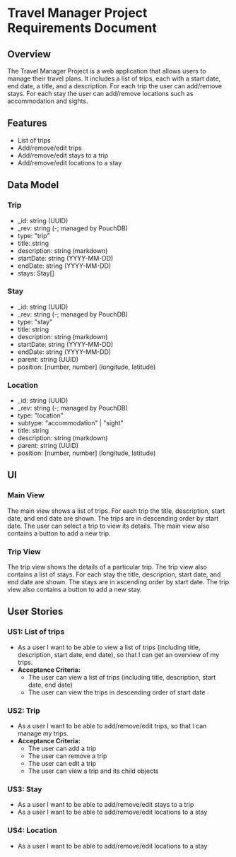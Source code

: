 # Travel Manager Project Requirements Document

## Overview

The Travel Manager Project is a web application that allows users to manage their travel plans. It includes a list of trips, each with a start date, end date, a title, and a description. For each trip the user can add/remove stays. For each stay the user can add/remove locations such as accommodation and sights.

## Features

- List of trips
- Add/remove/edit trips
- Add/remove/edit stays to a trip
- Add/remove/edit locations to a stay

## Data Model

### Trip

- _id: string (UUID)
- _rev: string (<rev number>-<UUID>; managed by PouchDB)
- type: "trip"
- title: string
- description: string (markdown)
- startDate: string (YYYY-MM-DD)
- endDate: string (YYYY-MM-DD)
- stays: Stay[]

### Stay

- _id: string (UUID)
- _rev: string (<rev number>-<UUID>; managed by PouchDB)
- type: "stay"
- title: string
- description: string (markdown)  
- startDate: string (YYYY-MM-DD)
- endDate: string (YYYY-MM-DD)
- parent: string (UUID)
- position: [number, number] (longitude, latitude)

### Location

- _id: string (UUID)
- _rev: string (<rev number>-<UUID>; managed by PouchDB)
- type: "location"
- subtype: "accommodation" | "sight"
- title: string
- description: string (markdown)
- parent: string (UUID)
- position: [number, number] (longitude, latitude)

## UI

### Main View
The main view shows a list of trips. For each trip the title, description, start date, and end date are shown. The trips are in descending order by start date. The user can select a trip to view its details. The main view also contains a button to add a new trip.

### Trip View
The trip view shows the details of a particular trip. The trip view also contains a list of stays. For each stay the title, description, start date, and end date are shown. The stays are in ascending order by start date. The trip view also contains a button to add a new stay.

## User Stories

### US1: List of trips
- As a user I want to be able to view a list of trips (including title, description, start date, end date), so that I can get an overview of my trips.
- **Acceptance Criteria:**
  - The user can view a list of trips (including title, description, start date, end date)
  - The user can view the trips in descending order of start date

### US2: Trip
- As a user I want to be able to add/remove/edit trips, so that I can manage my trips.
- **Acceptance Criteria:**
  - The user can add a trip
  - The user can remove a trip
  - The user can edit a trip
  - The user can view a trip and its child objects

### US3: Stay
- As a user I want to be able to add/remove/edit stays to a trip
- As a user I want to be able to add/remove/edit locations to a stay

### US4: Location
- As a user I want to be able to add/remove/edit locations to a stay